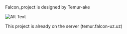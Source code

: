 Falcon_project is designed by Temur-ake


![Alt Text](https://www.google.com/url?sa=i&url=https%3A%2F%2F99designs.com%2Finspiration%2Flogos%2Ffalcon&psig=AOvVaw0T1eCyhOPF4SV7yHW1UjnA&ust=1722446699988000&source=images&cd=vfe&opi=89978449&ved=0CBEQjRxqFwoTCOja24-kz4cDFQAAAAAdAAAAABAE)


This project is already on the server (temur.falcon-uz.uz)
